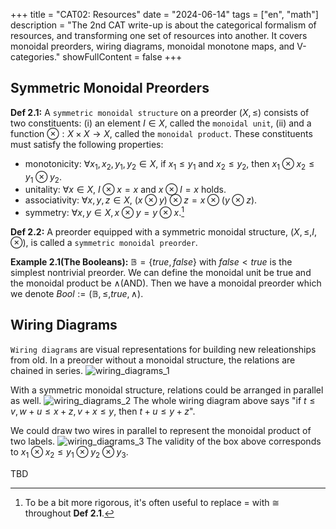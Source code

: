 +++
title = "CAT02: Resources"
date = "2024-06-14"
tags = ["en", "math"]
description = "The 2nd CAT write-up is about the categorical formalism of resources, and transforming one set of resources into another. It covers monoidal preorders, wiring diagrams, monoidal monotone maps, and V-categories."
showFullContent = false
+++

## Symmetric Monoidal Preorders

**Def 2.1:** A `symmetric monoidal structure` on a preorder $(X,≤)$ consists of two constituents: (i) an element $I \in X$, called the `monoidal unit`, (ii) and a function $\otimes: X \times X \rightarrow X$, called the `monoidal product`. These constituents must satisfy the following properties:
- monotonicity: $\forall x_1, x_2, y_1, y_2 \in X$, if $x_1 \le y_1$ and $x_2 \le y_2$, then $x_1 \otimes x_2 \le y_1 \otimes y_2$.
- unitality: $\forall x \in X$, $I \otimes x = x$ and $x \otimes I = x$ holds.
- associativity: $\forall x,y,z \in X$, $(x\otimes y)\otimes z = x \otimes (y\otimes z)$.
- symmetry: $\forall x,y \in X, x\otimes y = y\otimes x$.[^1]

**Def 2.2:** A preorder equipped with a symmetric monoidal structure, $(X,\le,I,\otimes)$, is called a `symmetric monoidal preorder`.

**Example 2.1(The Booleans):** $\mathbb{B} = \{true, false\}$ with $false < true$ is the simplest nontrivial preorder. We can define the monoidal unit be true and the monoidal product be $\wedge$(AND). Then we have a monoidal preorder which we denote $Bool := (\mathbb{B}, \le ,true, \wedge )$.

## Wiring Diagrams
`Wiring diagrams` are visual representations for building new releationships from old. In a preorder without a monoidal structure, the relations are chained in series.
![wiring_diagrams_1](https://cmbbq.github.io/img/wiring_diagrams_1.png)

With a symmetric monoidal structure, relations could be arranged in parallel as well.
![wiring_diagrams_2](https://cmbbq.github.io/img/wiring_diagrams_2.png)
The whole wiring diagram above says "if $t\le v, w+u\le x+z, v+x\le y$, then $t+u\le y+z$".

We could draw two wires in parallel to represent the monoidal product of two labels.
![wiring_diagrams_3](https://cmbbq.github.io/img/wiring_diagrams_3.png)
The validity of the box above corresponds to $x_1\otimes x_2 \le y_1 \otimes y_2 \otimes y_3$.

TBD

[^1]: To be a bit more rigorous, it's often useful to replace $=$ with $\cong$ throughout **Def 2.1**.